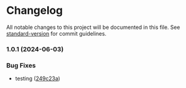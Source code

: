 # Changelog

All notable changes to this project will be documented in this file. See [standard-version](https://github.com/conventional-changelog/standard-version) for commit guidelines.

### 1.0.1 (2024-06-03)


### Bug Fixes

* testing ([249c23a](https://github.com/whatthehanan/test-repo/commit/249c23a491a1ecaaf0c7e3d56d6b385ca1797418))
